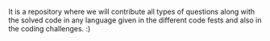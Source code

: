 
It is a repository where we will contribute all types of questions along with the solved code in any language given in the different code fests and also in the coding challenges. :)
